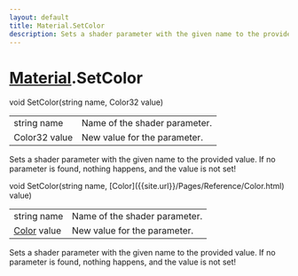 ```yaml
---
layout: default
title: Material.SetColor
description: Sets a shader parameter with the given name to the provided value. If no parameter is found, nothing happens, and the value is not set!
---
```

# [Material]({{site.url}}/Pages/Reference/Material.html).SetColor

<div class='signature' markdown='1'>
void SetColor(string name, Color32 value)
</div>

|  |  |
|--|--|
|string name|Name of the shader parameter.|
|Color32 value|New value for the parameter.|

Sets a shader parameter with the given name to the provided value. If no parameter
is found, nothing happens, and the value is not set!
<div class='signature' markdown='1'>
void SetColor(string name, [Color]({{site.url}}/Pages/Reference/Color.html) value)
</div>

|  |  |
|--|--|
|string name|Name of the shader parameter.|
|[Color]({{site.url}}/Pages/Reference/Color.html) value|New value for the parameter.|

Sets a shader parameter with the given name to the provided value. If no parameter
is found, nothing happens, and the value is not set!



